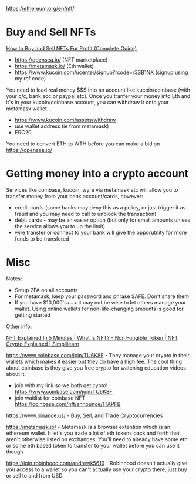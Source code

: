 https://ethereum.org/en/nft/

# Buy and Sell NFTs

[How to Buy and Sell NFTs For Profit (Complete Guide)](https://www.youtube.com/watch?v=9yrj2iSuI38)
  - https://opensea.io/ (NFT marketplace)
  - https://metamask.io/ (Eth wallet)
  - https://www.kucoin.com/ucenter/signup?rcode=r3SB1NX (signup using my ref code)

You need to load real money $$$ into an account like kucoin/coinbase (with your c/c, bank acc or paypal etc).
Once you tranfer your money into Eth and it's in your kucoin/coinbase account, you can withdraw it onto your metamask wallet...

- https://www.kucoin.com/assets/withdraw
- use wallet address (ie from metamask)
- ERC20

You need to convert ETH to WTH before you can make a bid on https://opensea.io/

# Getting money into a crypto account

Services like coinbase, kucoin, wyre via metamask etc will allow you to transfer money from your bank account/cards, however:

- credit cards (some banks may deny this as a policy, or just trigger it as fraud and you may need to call to unblock the transaction)
- debit cards -  may be an easier option (but only for small amounts unless the service allows you to up the limit)
- wire transfer or connect to your bank will give the opporutnity for more funds to be transfered

# Misc

Notes:

- Setup 2FA on all accounts
- For metamask, keep your password and phrase SAFE. Don't share them
- If you have $10,000's+++ it may not be wise to let others manage your wallet. Using online wallets for non-life-changing amounts is good for getting started

Other info:

[NFT Explained In 5 Minutes | What Is NFT? - Non Fungible Token | NFT Crypto Explained | Simplilearn](https://www.youtube.com/watch?v=NNQLJcJEzv0)

https://www.coinbase.com/join/TU6K8F - They manage your crypto in their wallets which makes it easier but they do have a high fee. The cool thing about coinbase is they give you free crypto for watching education videos about it.

- join with my link so we both get cypto! https://www.coinbase.com/join/TU6K8F
- join waitlist for coinbase NFT https://coinbase.com/nft/announce/1TAPFB

https://www.binance.us/ - Buy, Sell, and Trade Cryptocurrencies

https://metamask.io/ - Metamask is a browser extention which is an ethereum wallet. It let's you trade a lot of eth tokens back and forth that aren't otherwise listed on exchanges. You'll need to already have some eth or some eth based token to transfer to your wallet before you can use it though

https://join.robinhood.com/andrewk5619 - Robinhood doesn't actually give you access to a wallet so you can't actually use your crypto there, just buy or sell to and from USD
